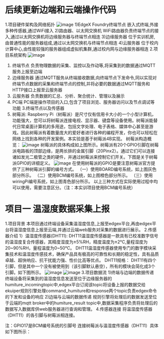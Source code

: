 # 后续更新边端和云端操作代码
1.项目硬件架构及网络拓扑
![image](https://github.com/studyForCode/edgeComputer/assets/135931802/e2f950c4-c62f-45a0-b8c8-eef6fdac87aa)
1)EdgeX Foundry终端节点
嵌入式终端,外接多种传感器,通过WiFi接入
2)路由器、以太网交换机
WiFi路由器负责终端节点的接入,通过以太网交换机将边缘服务器与终端节点相连
3)边缘服务器
位于实训机房,由普通性能的服务器组成,通过以太网交换机与终端节点相连
4)云服务器
位于校内计算中心,由性能较强的服务器组成虚拟机集群,通过校内网与边缘服务器相连
2.项目系统架构
![image](https://github.com/studyForCode/edgeComputer/assets/135931802/72148ffb-2adf-45d2-949e-f4533438c6c8)
1) 终端节点
负责物理数据的采集、监控以及作动等,将采集到的数据通过MQTT服务上报至边端
2) 边缘服务器
通过MQTT服务从终端接收数据,向终端节点下发命令,同以实现对终端节点数据的采集和终端节点的控制,并将必要的数据通过MQTT服务和HTTP接口上报至云服务器
3) 云服务器
负责数据的汇总、分析、聚合统计、管理以及展示
4) PC端
PC端是操作项目的入口,包含了项目浏览、服务器访问以及节点调试等功能
3.终端节点以及传感器
1) 树莓派:
Raspberry Pi（树莓派）是尺寸仅有信用卡大小的一个小型计算机，功能强大，您可以将树莓派连接电视、显示器、键盘等设备使用。树莓派能替代日常桌面计算机的多用途，包括文字处理、电子表格、媒体中心甚至是游戏。因此树莓派有着数量庞大的爱好者进行各种的编程开发，你也可以轻松在网络上找到各种的开发案例。本实验是基于树莓派4B实现。
树莓派构造概览：
![image](https://github.com/studyForCode/edgeComputer/assets/135931802/cfe0038f-fb74-4ed9-ab33-da2cfe7f1817)
树莓派的具体构成如上图所示。树莓派有20个GPIO引脚在树莓派电路板的顶部边缘，是两长排的金属引脚（20Pinx2）。通过它们可以连接诸如发光二极管之类的硬件，并通过树莓派来控制它们开关。下图是关于树莓派GPIO的详细定义。
![image](https://github.com/studyForCode/edgeComputer/assets/135931802/e1b9941e-f75e-4b90-85d0-f229cead4640)
在使用树莓派的GPIO是要注意树莓派官方提供了三种树莓派引脚的编号方式。
（一）使用BOARD编号系统，如上图灰色部分所示。
（二）使用BCM编号系统，如上图橙色部分所示。
（三）使用wiringPi编号系统，如上图青色部分所示。
以上三种方式在实际使用过程中均可以使用，需要注意区分。（注：本实训项目使用BCM编号系统）

项目一  温湿度数据采集上报
==
1.项目背景
   本项目通过终端设备采集温湿度信息,上报至edgex平台,再由edgex平台将温湿度信息上报至云端,并通过云端web服务对采集的数据进行展示。
2.传感器介绍
   1）温湿度传感器(DHT11):
      DHT11温湿度传感器是一款具有已校准数字信号的温湿度复合传感器，其精度湿度为±5%RH，精度温度为±2℃,量程湿度为20~90%RH，量程温度为0~50℃。
      DHT11温湿度传感器使用专门的数字模块采集技术和温湿度传感技术，确保产品具有极高的可靠性和长期的稳定性，具有品质卓越、超快响应、抗干扰能力强、性价比高等优点。
      DHT11规格：
      DHT11有四个引脚，但是其中一个没有被使用到（该引脚默认悬空），所有的模块会简化成3个引脚。如下图所示。
      ![image](https://github.com/studyForCode/edgeComputer/assets/135931802/e8e98aa8-71b5-4d9c-af1e-31ca01a8f3a5)
      ![image](https://github.com/studyForCode/edgeComputer/assets/135931802/04a7eb8c-51d9-4468-b6ee-61eeffa490e5)
3.项目数据流
   1)终端与边端的数据传递
      终端设备将采集到的温湿度信息发送至位于边缘服务器的humiture_incomingtopic中,edgex平台订阅该topic将设备上报的数据交给ekuiper规则引擎处理command_humiture和response两个topic负责edgex命令的下发和设备的响应
   2)边端与云端的数据传递
      规则引擎将处理后的数据发送至位于云端的mqtt broker中的humiture_result topic中,数据采集程序负责将处理后的数据写入数据库供web服务器进行查询和管理。
4.传感器连接
    将温湿度传感器（DHT11）的各引脚与树莓派相连接。
    
注：GPIO17是BCM编号系统的引脚号
连接树莓派与温湿度传感器（DHT11）具体如下图所示：
